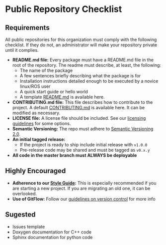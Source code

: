 # Public Repository Checklist 

## Requirements

All public repositories for this organization must comply with the following checklist.  If they do not, an administrator will make your repository private until it complies. 

- **README.md file:** Every package must have a README.md file in the root of the repository.  The readme must describe, at least, the following:
  - The name of the package
  - A few sentences briefly describing what the package is for
  - Installation instructions detailed enough to be executed by a novice linux/ROS user
  - A quick start guide or hello world
  - A template [README.md](templates/README.md) is available here.
- **CONTRIBUTING.md file:** This file describes how to contribute to the project.  A default [CONTRIBUTING.md](templates/CONTRIBUTING.md) is available here.  It can be modified as necessary.
- **LICENSE file:** A license file should be included.  See our [licensing guidelines](license) for some options.
- **Semantic Versioning:** The repo must adhere to [Semantic Versioning 2.0](https://semver.org/).
- **An initial tagged release:** 
  - If the project is ready to ship  include initial release with `v1.0.0`
  - Pre-release code may be shared and must be tagged as `v0.x.y`
- **All code in the master branch must ALWAYS be deployable**

## Highly Encouraged

- **Adherence to our [Style Guide](style_guide):** This is especially recommended if you are starting a new project.  If you are migrating an old one, it can be overlooked.
- **Use of GitFlow:** Follow our [guidelines on version control](version_control) for more info

## Sugested
- Issues template
- Doxygen documentation for C++ code
- Sphinx documentation for python code
